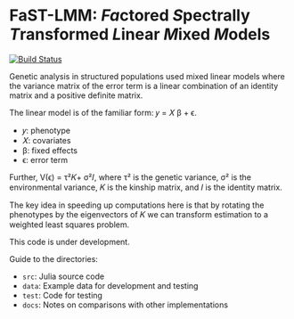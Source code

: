 # FaST-LMM: *Fa*ctored *S*pectrally *T*ransformed *L*inear *M*ixed *M*odels

[![Build Status](https://travis-ci.org/sens/FaSTLMM.jl.svg?branch=master)](https://travis-ci.org/sens/FaSTLMM.jl)

Genetic analysis in structured populations used mixed linear models
where the variance matrix of the error term is a linear combination of
an identity matrix and a positive definite matrix.

The linear model is of the familiar form: 𝑦 = 𝑋 β + ϵ.

- 𝑦: phenotype
- 𝑋: covariates
- β: fixed effects
- ϵ: error term

Further, V(ϵ) = τ²𝐾+ σ²𝐼, where τ² is
the genetic variance, σ² is the environmental variance, 𝐾
is the kinship matrix, and 𝐼 is the identity matrix.

The key idea in speeding up computations here is that by rotating the
phenotypes by the eigenvectors of 𝐾 we can transform estimation to a
weighted least squares problem.

This code is under development.

Guide to the directories:

- `src`: Julia source code
- `data`: Example data for development and testing
- `test`: Code for testing
- `docs`: Notes on comparisons with other implementations
